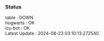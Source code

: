 ### Status


table : DOWN  
hogwarts : OK  
icy-bot : OK  
Latest Update : 2024-08-23 03:10:13.272540
